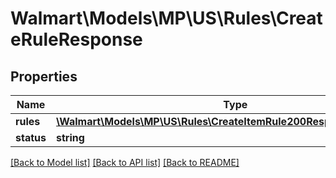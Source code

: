 # Walmart\Models\MP\US\Rules\CreateRuleResponse

## Properties

Name | Type | Description | Notes
------------ | ------------- | ------------- | -------------
**rules** | [**\Walmart\Models\MP\US\Rules\CreateItemRule200ResponseRulesInner[]**](CreateItemRule200ResponseRulesInner.md) |  | [optional]
**status** | **string** |  | [optional]


[[Back to Model list]](./) [[Back to API list]](../../../../../README.md#supported-apis) [[Back to README]](../../../../../README.md)

